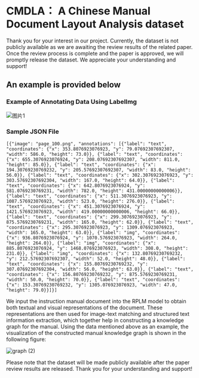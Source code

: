 # CMDLA： A Chinese Manual Document Layout Analysis dataset
Thank you for your interest in our project.  Currently, the dataset is not publicly available as we are awaiting the review results of the related paper.  Once the review process is complete and the paper is approved, we will promptly release the dataset.  We appreciate your understanding and support!

## An example is provided below

### Example of Annotating Data Using LabelImg

![图片1](https://github.com/user-attachments/assets/cd6d9ae5-28b2-44bc-a4e4-d49313b42f77)

### Sample JSON File

```
[{"image": "page_100.png", "annotations": [{"label": "text", "coordinates": {"x": 353.8076923076923, "y": 79.07692307692307, "width": 586.0, "height": 73.0}}, {"label": "text", "coordinates": {"x": 655.3076923076924, "y": 208.07692307692307, "width": 811.0, "height": 85.0}}, {"label": "text", "coordinates": {"x": 194.30769230769232, "y": 205.57692307692307, "width": 83.0, "height": 56.0}}, {"label": "text", "coordinates": {"x": 302.3076923076923, "y": 303.57692307692304, "width": 167.0, "height": 64.0}}, {"label": "text", "coordinates": {"x": 642.8076923076924, "y": 581.0769230769231, "width": 782.0, "height": 431.00000000000006}}, {"label": "text", "coordinates": {"x": 511.3076923076923, "y": 1087.576923076923, "width": 523.0, "height": 276.0}}, {"label": "text", "coordinates": {"x": 451.3076923076924, "y": 1421.576923076923, "width": 419.00000000000006, "height": 66.0}}, {"label": "text", "coordinates": {"x": 299.3076923076923, "y": 875.5769230769231, "width": 165.0, "height": 62.0}}, {"label": "text", "coordinates": {"x": 295.3076923076923, "y": 1309.076923076923, "width": 165.0, "height": 63.0}}, {"label": "img", "coordinates": {"x": 936.8076923076924, "y": 1070.576923076923, "width": 264.0, "height": 264.0}}, {"label": "img", "coordinates": {"x": 885.8076923076924, "y": 1468.076923076923, "width": 308.0, "height": 231.0}}, {"label": "img", "coordinates": {"x": 132.80769230769232, "y": 212.57692307692307, "width": 52.0, "height": 48.0}}, {"label": "text", "coordinates": {"x": 155.80769230769232, "y": 307.07692307692304, "width": 56.0, "height": 63.0}}, {"label": "text", "coordinates": {"x": 156.80769230769232, "y": 875.5769230769231, "width": 50.0, "height": 70.0}}, {"label": "text", "coordinates": {"x": 153.30769230769232, "y": 1305.076923076923, "width": 47.0, "height": 79.0}}]}]
```



We input the instruction manual document into the RPLM model to obtain both textual and visual representations of the document.  These representations are then used for image-text matching and structured text information extraction, which together help in constructing a knowledge graph for the manual.  Using the data mentioned above as an example, the visualization of the constructed manual knowledge graph is shown in the following figure:


![graph (2)](https://github.com/user-attachments/assets/a2481803-aafd-49f2-abc4-ca4955c16439)




Please note that the dataset will be made publicly available after the paper review results are released.  Thank you for your understanding and support!
